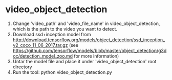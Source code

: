 # video_object_detection
1. Change 'video_path' and 'video_file_name' in video_object_detection, which is the path to the video you want to detect.
2. Download ssd+inception model from http://download.tensorflow.org/models/object_detection/ssd_inception_v2_coco_11_06_2017.tar.gz (see https://github.com/tensorflow/models/blob/master/object_detection/g3doc/detection_model_zoo.md for more information)
3. Untar the model file and place it under 'video_object_detection' root directory
4. Run the tool: python video_object_detection.py
